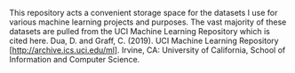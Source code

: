 This repository acts a convenient storage space for the datasets I use for various machine learning projects and purposes.
The vast majority of these datasets are pulled from the UCI Machine Learning Repository which is cited here.
Dua, D. and Graff, C. (2019). UCI Machine Learning Repository [http://archive.ics.uci.edu/ml]. Irvine, CA: University of California, School of Information and Computer Science.
